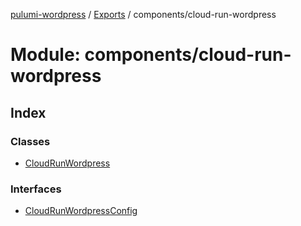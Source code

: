 [pulumi-wordpress](../README.md) / [Exports](../modules.md) / components/cloud-run-wordpress

# Module: components/cloud-run-wordpress

## Index

### Classes

* [CloudRunWordpress](../classes/components_cloud_run_wordpress.cloudrunwordpress.md)

### Interfaces

* [CloudRunWordpressConfig](../interfaces/components_cloud_run_wordpress.cloudrunwordpressconfig.md)
